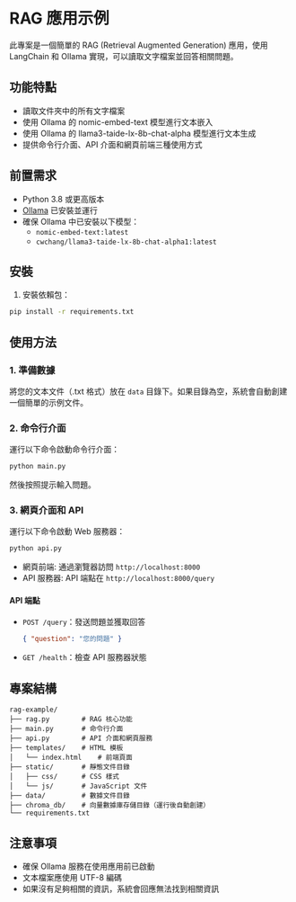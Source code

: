 # RAG 應用示例

此專案是一個簡單的 RAG (Retrieval Augmented Generation) 應用，使用 LangChain 和 Ollama 實現，可以讀取文字檔案並回答相關問題。

## 功能特點

- 讀取文件夾中的所有文字檔案
- 使用 Ollama 的 nomic-embed-text 模型進行文本嵌入
- 使用 Ollama 的 llama3-taide-lx-8b-chat-alpha 模型進行文本生成
- 提供命令行介面、API 介面和網頁前端三種使用方式

## 前置需求

- Python 3.8 或更高版本
- [Ollama](https://ollama.ai/) 已安裝並運行
- 確保 Ollama 中已安裝以下模型：
  - `nomic-embed-text:latest`
  - `cwchang/llama3-taide-lx-8b-chat-alpha1:latest`

## 安裝

1. 安裝依賴包：

```bash
pip install -r requirements.txt
```

## 使用方法

### 1. 準備數據

將您的文本文件（.txt 格式）放在 `data` 目錄下。如果目錄為空，系統會自動創建一個簡單的示例文件。

### 2. 命令行介面

運行以下命令啟動命令行介面：

```bash
python main.py
```

然後按照提示輸入問題。

### 3. 網頁介面和 API

運行以下命令啟動 Web 服務器：

```bash
python api.py
```

- 網頁前端: 通過瀏覽器訪問 `http://localhost:8000`
- API 服務器: API 端點在 `http://localhost:8000/query`

#### API 端點

- `POST /query`：發送問題並獲取回答
  ```json
  { "question": "您的問題" }
  ```

- `GET /health`：檢查 API 服務器狀態

## 專案結構

```
rag-example/
├── rag.py        # RAG 核心功能
├── main.py       # 命令行介面
├── api.py        # API 介面和網頁服務
├── templates/    # HTML 模板
│   └── index.html    # 前端頁面
├── static/       # 靜態文件目錄
│   ├── css/      # CSS 樣式
│   └── js/       # JavaScript 文件
├── data/         # 數據文件目錄
├── chroma_db/    # 向量數據庫存儲目錄（運行後自動創建）
└── requirements.txt
```

## 注意事項

- 確保 Ollama 服務在使用應用前已啟動
- 文本檔案應使用 UTF-8 編碼
- 如果沒有足夠相關的資訊，系統會回應無法找到相關資訊 